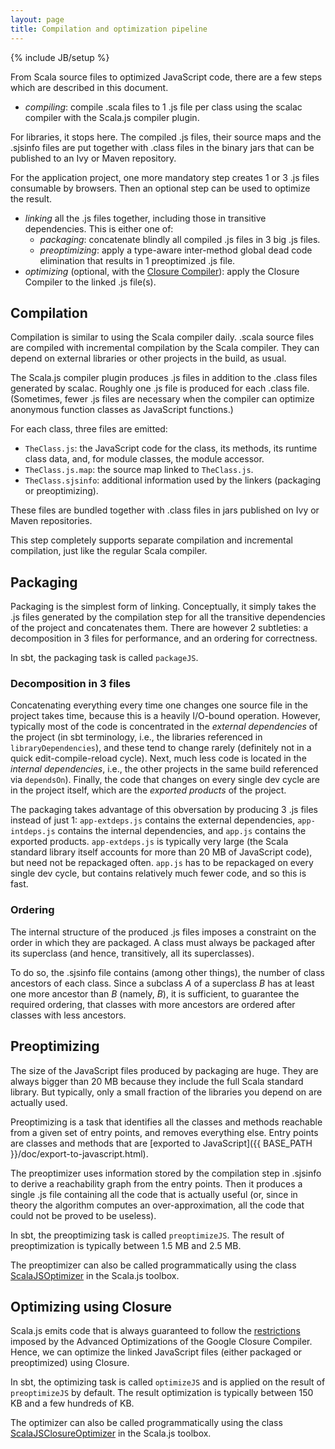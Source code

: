 ```yaml
---
layout: page
title: Compilation and optimization pipeline
---
```

{% include JB/setup %}

From Scala source files to optimized JavaScript code, there are a few steps
which are described in this document.

* *compiling*: compile .scala files to 1 .js file per class using the scalac
  compiler with the Scala.js compiler plugin.

For libraries, it stops here. The compiled .js files, their source maps and
the .sjsinfo files are put together with .class files in the binary jars that
can be published to an Ivy or Maven repository.

For the application project, one more mandatory step creates 1 or 3 .js files
consumable by browsers. Then an optional step can be used to optimize the
result.

* *linking* all the .js files together, including those in transitive
  dependencies. This is either one of:
  * *packaging*: concatenate blindly all compiled .js files in 3 big .js files.
  * *preoptimizing*: apply a type-aware inter-method global dead code
    elimination that results in 1 preoptimized .js file.
* *optimizing* (optional, with the
  [Closure Compiler](https://developers.google.com/closure/compiler/)): apply
  the Closure Compiler to the linked .js file(s).

## Compilation

Compilation is similar to using the Scala compiler daily. .scala source files
are compiled with incremental compilation by the Scala compiler. They can
depend on external libraries or other projects in the build, as usual.

The Scala.js compiler plugin produces .js files in addition to the .class files
generated by scalac. Roughly one .js file is produced for each .class file.
(Sometimes, fewer .js files are necessary when the compiler can optimize
anonymous function classes as JavaScript functions.)

For each class, three files are emitted:

* `TheClass.js`: the JavaScript code for the class, its methods, its runtime
  class data, and, for module classes, the module accessor.
* `TheClass.js.map`: the source map linked to `TheClass.js`.
* `TheClass.sjsinfo`: additional information used by the linkers (packaging or
  preoptimizing).

These files are bundled together with .class files in jars published on Ivy or
Maven repositories.

This step completely supports separate compilation and incremental compilation,
just like the regular Scala compiler.

## Packaging

Packaging is the simplest form of linking. Conceptually, it simply takes the
.js files generated by the compilation step for all the transitive dependencies
of the project and concatenates them.
There are however 2 subtleties: a decomposition in 3 files for performance,
and an ordering for correctness.

In sbt, the packaging task is called `packageJS`.

### Decomposition in 3 files

Concatenating everything every time one changes one source file in the project
takes time, because this is a heavily I/O-bound operation. However, typically
most of the code is concentrated in the *external dependencies* of the project
(in sbt terminology, i.e., the libraries referenced in `libraryDependencies`),
and these tend to change rarely (definitely not in a quick edit-compile-reload
cycle). Next, much less code is located in the *internal dependencies*, i.e.,
the other projects in the same build referenced via `dependsOn`). Finally, the
code that changes on every single dev cycle are in the project itself, which
are the *exported products* of the project.

The packaging takes advantage of this obversation by producing 3 .js files
instead of just 1: `app-extdeps.js` contains the external dependencies,
`app-intdeps.js` contains the internal dependencies, and `app.js` contains the
exported products.
`app-extdeps.js` is typically very large (the Scala standard library itself
accounts for more than 20 MB of JavaScript code), but need not be repackaged
often.
`app.js` has to be repackaged on every single dev cycle, but contains
relatively much fewer code, and so this is fast.

### Ordering

The internal structure of the produced .js files imposes a constraint on the
order in which they are packaged. A class must always be packaged after its
superclass (and hence, transitively, all its superclasses).

To do so, the .sjsinfo file contains (among other things), the number of class
ancestors of each class. Since a subclass *A* of a superclass *B* has at least
one more ancestor than *B* (namely, *B*), it is sufficient, to guarantee the
required ordering, that classes with more ancestors are ordered after classes
with less ancestors.

## Preoptimizing

The size of the JavaScript files produced by packaging are huge.
They are always bigger than 20 MB because they include the full Scala standard
library.
But typically, only a small fraction of the libraries you depend on are
actually used.

Preoptimizing is a task that identifies all the classes and methods reachable
from a given set of entry points, and removes everything else.
Entry points are classes and methods that are
[exported to JavaScript]({{ BASE_PATH }}/doc/export-to-javascript.html).

The preoptimizer uses information stored by the compilation step in .sjsinfo
to derive a reachability graph from the entry points.
Then it produces a single .js file containing all the code that is actually
useful (or, since in theory the algorithm computes an over-approximation, all
the code that could not be proved to be useless).

In sbt, the preoptimizing task is called `preoptimizeJS`. The result of
preoptimization is typically between 1.5 MB and 2.5 MB.

The preoptimizer can also be called programmatically using the class
[ScalaJSOptimizer](https://github.com/scala-js/scala-js/blob/master/tools/src/main/scala/scala/scalajs/tools/optimizer/ScalaJSOptimizer.scala)
in the Scala.js toolbox.

## Optimizing using Closure

Scala.js emits code that is always guaranteed to follow the
[restrictions](https://developers.google.com/closure/compiler/docs/limitations)
imposed by the Advanced Optimizations of the Google Closure Compiler.
Hence, we can optimize the linked JavaScript files (either packaged or
preoptimized) using Closure.

In sbt, the optimizing task is called `optimizeJS` and is applied on the result
of `preoptimizeJS` by default. The result optimization is typically between
150 KB and a few hundreds of KB.

The optimizer can also be called programmatically using the class
[ScalaJSClosureOptimizer](https://github.com/scala-js/scala-js/blob/master/tools/src/main/scala/scala/scalajs/tools/optimizer/ScalaJSClosureOptimizer.scala)
in the Scala.js toolbox.
